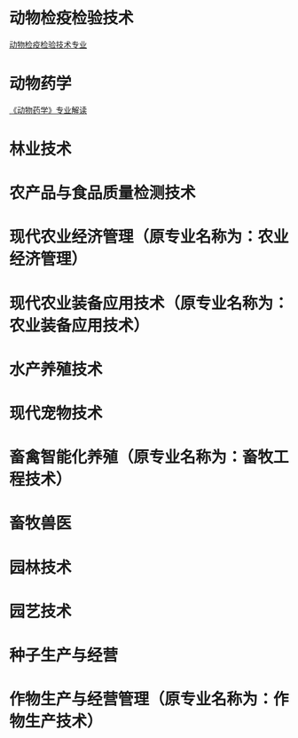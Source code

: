 # 动物检疫检验技术
[动物检疫检验技术专业](https://jyjy.sdmy.edu.cn/)
# 动物药学
[《动物药学》专业解读](https://www.bilibili.com/video/BV1Sp4y1n79X)
# 林业技术
# 农产品与食品质量检测技术
# 现代农业经济管理（原专业名称为：农业经济管理）
# 现代农业装备应用技术（原专业名称为：农业装备应用技术）
# 水产养殖技术
# 现代宠物技术
# 畜禽智能化养殖（原专业名称为：畜牧工程技术）
# 畜牧兽医
# 园林技术
# 园艺技术
# 种子生产与经营
# 作物生产与经营管理（原专业名称为：作物生产技术）